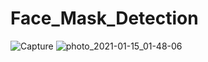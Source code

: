 # Face_Mask_Detection
 
![Capture](https://user-images.githubusercontent.com/48439593/104658616-44aa5080-56d4-11eb-857d-61e65ddc2ceb.PNG)
![photo_2021-01-15_01-48-06](https://user-images.githubusercontent.com/48439593/104658619-46741400-56d4-11eb-91d3-8684ac628931.jpg)
